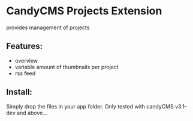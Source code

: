 CandyCMS Projects Extension
==========

provides management of projects

Features:
----------
 - overview
 - variable amount of thumbnails per project
 - rss feed

Install:
----------
Simply drop the files in your app folder.
Only tested with candyCMS v3.1-dev and above...